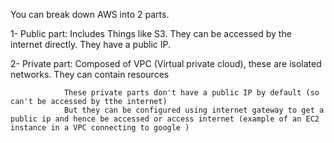 You can break down AWS into 2 parts. 

1- Public part: Includes Things like S3. They can be accessed by the internet directly. They have a public IP.

2- Private part: Composed of VPC (Virtual private cloud), these are isolated networks. 
                They can contain resources

                These private parts don't have a public IP by default (so can't be accessed by tthe internet)
                But they can be configured using internet gateway to get a public ip and hence be accessed or access internet (example of an EC2 instance in a VPC connecting to google )


